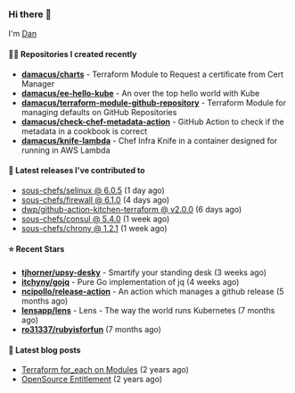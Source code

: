 

### Hi there 👋

I'm [Dan](https://medium.com/@dan.m.webb)

#### 👨‍💻 Repositories I created recently
- **[damacus/charts](https://github.com/damacus/charts)** - Terraform Module to Request a certificate from Cert Manager
- **[damacus/ee-hello-kube](https://github.com/damacus/ee-hello-kube)** - An over the top hello world with Kube
- **[damacus/terraform-module-github-repository](https://github.com/damacus/terraform-module-github-repository)** - Terraform Module for managing defaults on GitHub Repositories
- **[damacus/check-chef-metadata-action](https://github.com/damacus/check-chef-metadata-action)** - GitHub Action to check if the metadata in a cookbook is correct
- **[damacus/knife-lambda](https://github.com/damacus/knife-lambda)** - Chef Infra Knife in a container designed for running in AWS Lambda

#### 🚀 Latest releases I've contributed to


- [sous-chefs/selinux @ 6.0.5](https://github.com/sous-chefs/selinux/releases/tag/6.0.5) (1 day ago)
- [sous-chefs/firewall @ 6.1.0](https://github.com/sous-chefs/firewall/releases/tag/6.1.0) (4 days ago)
- [dwp/github-action-kitchen-terraform @ v2.0.0](https://github.com/dwp/github-action-kitchen-terraform/releases/tag/v2.0.0) (6 days ago)
- [sous-chefs/consul @ 5.4.0](https://github.com/sous-chefs/consul/releases/tag/5.4.0) (1 week ago)
- [sous-chefs/chrony @ 1.2.1](https://github.com/sous-chefs/chrony/releases/tag/1.2.1) (1 week ago)

#### ⭐ Recent Stars


- **[tjhorner/upsy-desky](https://github.com/tjhorner/upsy-desky)** - Smartify your standing desk (3 weeks ago)
- **[itchyny/gojq](https://github.com/itchyny/gojq)** - Pure Go implementation of jq (4 weeks ago)
- **[ncipollo/release-action](https://github.com/ncipollo/release-action)** - An action which manages a github release (5 months ago)
- **[lensapp/lens](https://github.com/lensapp/lens)** - Lens - The way the world runs Kubernetes (7 months ago)
- **[ro31337/rubyisforfun](https://github.com/ro31337/rubyisforfun)** (7 months ago)

#### 📄 Latest blog posts
- [Terraform for_each on Modules](https://medium.com/@dan.m.webb/terraform-for-each-on-modules-bcf17c97e9ff?source=rss-bbba9c670f6e------2) (2 years ago)
- [OpenSource Entitlement](https://medium.com/@dan.m.webb/opensource-entitlement-f4584a035063?source=rss-bbba9c670f6e------2) (2 years ago)
